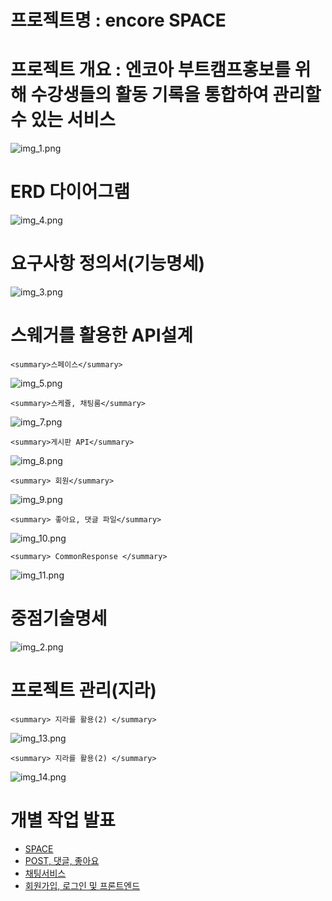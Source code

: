 
# 프로젝트명 : encore SPACE 

# 프로젝트 개요 : 엔코아 부트캠프홍보를 위해 수강생들의 활동 기록을 통합하여 관리할 수 있는 서비스
![img_1.png](docs/Common/img/img_1.png)

# ERD 다이어그램
![img_4.png](docs/Common/img/img_4.png)


# 요구사항 정의서(기능명세)
![img_3.png](docs/Common/img/img_3.png)

# 스웨거를 활용한 API설계

    <summary>스페이스</summary>
![img_5.png](docs/Common/img/img_5.png)




    <summary>스케쥴, 채팅룸</summary>

![img_7.png](docs/Common/img/img_7.png)


    <summary>게시판 API</summary>

![img_8.png](docs/Common/img/img_8.png)



    <summary> 회원</summary>

![img_9.png](docs/Common/img/img_9.png)



    <summary> 좋아요, 댓글 파일</summary>

![img_10.png](docs/Common/img/img_10.png)



    <summary> CommonResponse </summary>
![img_11.png](docs/Common/img/img_11.png)



# 중점기술명세
![img_2.png](docs/Common/img/img_2.png)


# 프로젝트 관리(지라)

    <summary> 지라를 활용(2) </summary>

![img_13.png](docs/Common/img/img_13.png)

    <summary> 지라를 활용(2) </summary>

![img_14.png](docs/Common/img/img_14.png)


# 개별 작업 발표

- [SPACE](https://github.com/lifedesigner88/Space-BackEnd/tree/develop/docs/Space)
- [POST, 댓글, 좋아요](https://github.com/lifedesigner88/Space-BackEnd/tree/develop/docs/heejun_docs)
- [채팅서비스](https://github.com/lifedesigner88/Space-BackEnd/tree/develop/docs/docs_jaeseok)
- [회원가입, 로그인 및 프론트엔드](https://github.com/lifedesigner88/Space-BackEnd/tree/develop/docs/docs_GyeongNam)
